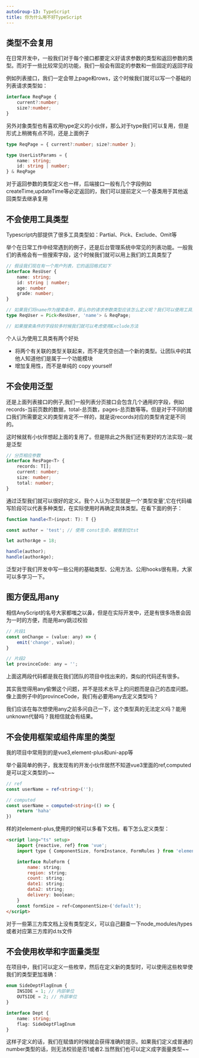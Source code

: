 ```yaml
---
autoGroup-13: TypeScript
title: 你为什么用不好TypeScript
---
```

## 类型不会复用
在日常开发中，一般我们对于每个接口都要定义好请求参数的类型和返回参数的类型。而对于一些比较常见的功能，我们一般会有固定的参数和一些固定的返回字段

例如列表接口，我们一定会带上page和rows，这个时候我们就可以写一个基础的列表请求类型如：
```ts
interface ReqPage {
    current?:number;
    size?:number;
}
```
另外对象类型也有喜欢用type定义的小伙伴，那么对于type我们可以复用，但是形式上稍微有点不同，还是上面例子
```ts
type ReqPage = { current?:number; size?:number };

type UserListParams = {
    name: string;
    id: string | number;
} & ReqPage
```
对于返回参数的类型定义也一样，后端接口一般有几个字段例如createTime,updateTime等必定返回的，我们可以提前定义一个基类用于其他返回类型去继承复用

## 不会使用工具类型
Typescript内部提供了很多工具类型如：Partial、Pick、Exclude、Omit等

举个在日常工作中经常遇到的例子，还是后台管理系统中常见的列表功能。一般我们的表格会有一些搜索字段，这个时候我们就可以用上我们的工具类型了
```ts
// 假设我们现在有一个用户列表，它的返回格式如下
interface ResUser {
    name: string;
    id: string | number;
    age: number
    grade: number;
}

// 如果我们将name作为搜索条件，那么你的请求参数类型应该怎么定义呢？我们可以使用工具类：Pick 或者 Exclude
type ReqUser = Pick<ResUser, 'name'> & ReqPage;

// 如果搜索条件的字段较多时候我们就可以考虑使用Exclude方法
```
个人认为使用工具类有两个好处
- 将两个有关联的类型关联起来，而不是凭空创造一个新的类型。让团队中的其他人知道他们是属于一个功能模块
- 增加复用性，而不是单纯的 copy yourself

## 不会使用泛型
还是上面列表接口的例子,我们一般列表分页接口会包含几个通用的字段，例如records-当前页数的数据，total-总页数，pages-总页数等等。但是对于不同的接口我们所需要定义的类型肯定不一样的，就是说records对应的类型肯定是不同的。

这时候就有小伙伴想起上面的复用了。但是除此之外我们还有更好的方法实现--就是泛型
```ts
// 分页相应参数
interface ResPage<T> {
    records: T[];
    current: number;
    size: number;
    total: number;
}
```
通过泛型我们就可以很好的定义。我个人认为泛型就是一个'类型变量',它在代码编写阶段可以代表多种类型，在实际使用时再确定具体类型。在看下面的例子：
```ts
function handle<T>(input: T): T {}

const author = 'test'; // 使用 const生命，被推到位tst

let authorAge = 18;

handle(author);
handle(authorAge);
```
泛型对于我们开发中写一些公用的基础类型、公用方法、公用hooks很有用，大家可以多学习一下。

## 图方便乱用any
相信AnyScript的名号大家都嗤之以鼻，但是在实际开发中，还是有很多场景会因为一时的方便，而是用any跳过校验
```js
// 片段1
const onChange = (value: any) => {
    emit('change', value);
}

// 片段2
let provinceCode: any = '';
```
上面这两段代码都是我在我们团队的项目中找出来的，类似的代码还有很多。

其实我觉得用any偷懒这个问题，并不是技术水平上的问题而是自己的态度问题。像上面例子中的provinceCode，我们有必要用any去定义类型吗？

我们应该在每次想使用any之前多问自己一下，这个类型真的无法定义吗？能用unknown代替吗？我相信就会有结果。

## 不会使用框架或组件库里的类型
我的项目中常用到的是vue3,element-plus和uni-app等

举个最简单的例子，我发现有的开发小伙伴居然不知道vue3里面的ref,computed是可以定义类型的~~

```ts
// ref
const userName = ref<string>('');

// computed
const userName = computed<string>(() => {
    return 'haha'
})
```
样的对element-plus,使用的时候可以多看下文档，看下怎么定义类型：

```html
<script lang="ts" setup>
    import {reactive, ref} from 'vue';
    import type { ComponentSize, formInstance, FormRules } from 'element-plus';

    interface RuleForm {
        name: string;
        region: string;
        count: string;
        date1: string;
        data2: string;
        delivery: boolean;
    }
    const formSize = ref<ComponentSize>('default');
</script>
```
对于一些第三方库文档上没有类型定义，可以自己翻查一下node_modules/types或者对应第三方库的d.ts文件


## 不会使用枚举和字面量类型
在项目中，我们可以定义一些枚举，然后在定义新的类型时，可以使用这些枚举使我们的类型更加准确：

```ts
enum SideDeptFlagEnum {
    INSIDE = 1; // 内部单位
    OUTSIDE = 2; // 外部单位
}

interface Dept {
    name: string;
    flag: SideDeptFlagEnum
}
```
这样子定义的话，我们在赋值的时候就会获得准确的提示。如果我们定义成普通的number类型的话，则无法校验是否1或者2.当然我们也可以定义成字面量类型~~

